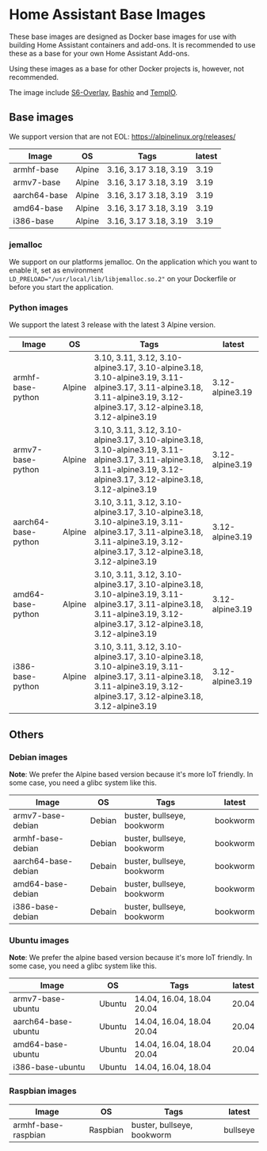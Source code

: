 # Home Assistant Base Images

These base images are designed as Docker base images for use with building Home Assistant containers and add-ons.
It is recommended to use these as a base for your own Home Assistant Add-ons.

Using these images as a base for other Docker projects is, however, not recommended.

The image include [S6-Overlay](https://github.com/just-containers/s6-overlay), [Bashio](https://github.com/hassio-addons/bashio) and [TempIO](https://github.com/home-assistant/tempio).

## Base images

We support version that are not EOL: https://alpinelinux.org/releases/

| Image | OS | Tags | latest |
|-------|----|------|--------|
| armhf-base | Alpine | 3.16, 3.17 3.18, 3.19 | 3.19 |
| armv7-base | Alpine | 3.16, 3.17 3.18, 3.19 | 3.19 |
| aarch64-base | Alpine | 3.16, 3.17 3.18, 3.19 | 3.19 |
| amd64-base | Alpine | 3.16, 3.17 3.18, 3.19 | 3.19 |
| i386-base | Alpine | 3.16, 3.17 3.18, 3.19 | 3.19 |

### jemalloc

We support on our platforms jemalloc. On the application which you want to enable it, set as environment `LD_PRELOAD="/usr/local/lib/libjemalloc.so.2"` on your Dockerfile or before you start the application.

### Python images

We support the latest 3 release with the latest 3 Alpine version.

| Image | OS | Tags | latest |
|-------|----|------|--------|
| armhf-base-python | Alpine | 3.10, 3.11, 3.12, 3.10-alpine3.17, 3.10-alpine3.18, 3.10-alpine3.19, 3.11-alpine3.17, 3.11-alpine3.18, 3.11-alpine3.19, 3.12-alpine3.17, 3.12-alpine3.18, 3.12-alpine3.19 | 3.12-alpine3.19 |
| armv7-base-python | Alpine | 3.10, 3.11, 3.12, 3.10-alpine3.17, 3.10-alpine3.18, 3.10-alpine3.19, 3.11-alpine3.17, 3.11-alpine3.18, 3.11-alpine3.19, 3.12-alpine3.17, 3.12-alpine3.18, 3.12-alpine3.19 | 3.12-alpine3.19 |
| aarch64-base-python | Alpine | 3.10, 3.11, 3.12, 3.10-alpine3.17, 3.10-alpine3.18, 3.10-alpine3.19, 3.11-alpine3.17, 3.11-alpine3.18, 3.11-alpine3.19, 3.12-alpine3.17, 3.12-alpine3.18, 3.12-alpine3.19 | 3.12-alpine3.19 |
| amd64-base-python | Alpine | 3.10, 3.11, 3.12, 3.10-alpine3.17, 3.10-alpine3.18, 3.10-alpine3.19, 3.11-alpine3.17, 3.11-alpine3.18, 3.11-alpine3.19, 3.12-alpine3.17, 3.12-alpine3.18, 3.12-alpine3.19 | 3.12-alpine3.19 |
| i386-base-python | Alpine | 3.10, 3.11, 3.12, 3.10-alpine3.17, 3.10-alpine3.18, 3.10-alpine3.19, 3.11-alpine3.17, 3.11-alpine3.18, 3.11-alpine3.19, 3.12-alpine3.17, 3.12-alpine3.18, 3.12-alpine3.19 | 3.12-alpine3.19 |

## Others

### Debian images

**Note**: We prefer the Alpine based version because it's more IoT friendly. In some case, you need a glibc system like this.

| Image | OS | Tags | latest |
|-------|----|------|--------|
| armv7-base-debian | Debian | buster, bullseye, bookworm | bookworm |
| armhf-base-debian | Debian | buster, bullseye, bookworm | bookworm |
| aarch64-base-debian | Debain | buster, bullseye, bookworm | bookworm |
| amd64-base-debian | Debain | buster, bullseye, bookworm | bookworm |
| i386-base-debian | Debain | buster, bullseye, bookworm | bookworm |

### Ubuntu images

**Note**: We prefer the alpine based version because it's more IoT friendly. In some case, you need a glibc system like this.

| Image | OS | Tags | latest |
|-------|----|------|--------|
| armv7-base-ubuntu | Ubuntu | 14.04, 16.04, 18.04 20.04 | 20.04 |
| aarch64-base-ubuntu | Ubuntu | 14.04, 16.04, 18.04 20.04 | 20.04 |
| amd64-base-ubuntu | Ubuntu | 14.04, 16.04, 18.04 20.04 | 20.04 |
| i386-base-ubuntu | Ubuntu | 14.04, 16.04, 18.04 | |

### Raspbian images

| Image | OS | Tags | latest |
|-------|----|------|--------|
| armhf-base-raspbian | Raspbian | buster, bullseye, bookworm | bullseye |
